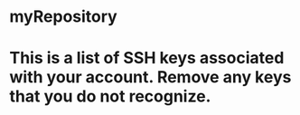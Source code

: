 # myRepository
# This is a list of SSH keys associated with your account. Remove any keys that you do not recognize.